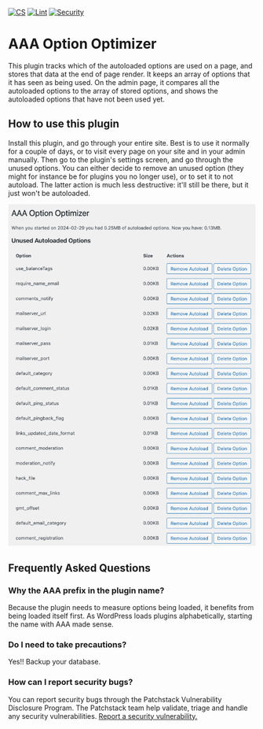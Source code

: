 [![CS](https://github.com/emilia-capital/aaa-option-optimizer/actions/workflows/cs.yml/badge.svg)](https://github.com/emilia-capital/aaa-option-optimizer/actions/workflows/cs.yml)
[![Lint](https://github.com/emilia-capital/aaa-option-optimizer/actions/workflows/lint.yml/badge.svg)](https://github.com/emilia-capital/aaa-option-optimizer/actions/workflows/lint.yml)
[![Security](https://github.com/emilia-capital/aaa-option-optimizer/actions/workflows/security.yml/badge.svg)](https://github.com/emilia-capital/aaa-option-optimizer/actions/workflows/security.yml)

# AAA Option Optimizer
This plugin tracks which of the autoloaded options are used on a page, and stores that data at the end of page render. It keeps an array of options that it has seen as being used. On the admin page, it compares all the autoloaded options to the array of stored options, and shows the autoloaded options that have not been used yet.

## How to use this plugin
Install this plugin, and go through your entire site. Best is to use it normally for a couple of days, or to visit every page on your site and in your admin manually. Then go to the plugin's settings screen, and go through the unused options. You can either decide to remove an unused option (they might for instance be for plugins you no longer use), or to set it to not autoload. The latter action is much less destructive: it'll still be there, but it just won't be autoloaded.

![Screenshot of the admin panel](/screenshot-1.png)

## Frequently Asked Questions

### Why the AAA prefix in the plugin name?

Because the plugin needs to measure options being loaded, it benefits from being loaded itself first. As WordPress loads plugins alphabetically, 
starting the name with AAA made sense.

### Do I need to take precautions?

Yes!! Backup your database.


### How can I report security bugs?

You can report security bugs through the Patchstack Vulnerability Disclosure Program. The Patchstack team help validate, triage and handle any security vulnerabilities. [Report a security vulnerability.](https://patchstack.com/database/vdp/aaa-option-optimizer)
